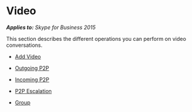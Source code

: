 
# Video



 _**Applies to:** Skype for Business 2015_

This section describes the different operations you can perform on video conversations.


- [Add Video](PTVideoAddVideo.md)

- [Outgoing P2P](PTVideoOutgoingP2P.md)

- [Incoming P2P](PTVideoIncomingP2P.md)

- [P2P Escalation](PTVideoP2PEscalation.md)

- [Group](PTVideoGroup.md)

